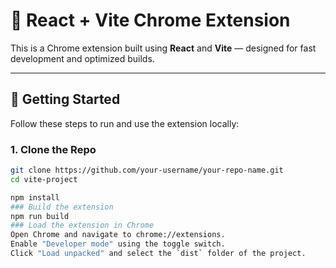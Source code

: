 # 🔌 React + Vite Chrome Extension

This is a Chrome extension built using **React** and **Vite** — designed for fast development and optimized builds.

---

## 🚀 Getting Started

Follow these steps to run and use the extension locally:

### 1. Clone the Repo

```bash
git clone https://github.com/your-username/your-repo-name.git
cd vite-project

npm install
### Build the extension
npm run build
### Load the extension in Chrome
Open Chrome and navigate to chrome://extensions.
Enable "Developer mode" using the toggle switch.
Click "Load unpacked" and select the `dist` folder of the project.
